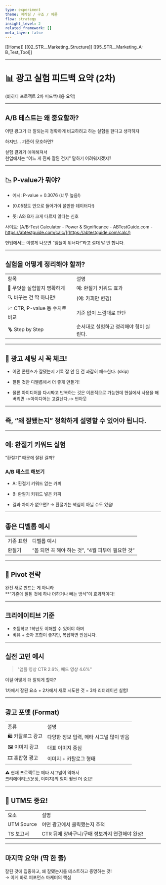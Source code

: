 ```yaml
---
type: experiment
theme: 마케팅 / 구조 / 이론
flow: strategy
insight_level: 2
related_framework: []
meta_layer: false
---
```

[[Home]]
[[02_STR__Marketing_Structure]]
[[95_STR__Marketing_A-B_Test_Tool]]

---

# 📊 광고 실험 피드백 요약 (2차)

(비히디 프로젝트 2차 피드백내용 요약)

---

## A/B 테스트는 왜 중요할까?

어떤 광고가 더 잘되는지 정확하게 비교하려고 하는 실험을 한다고 생각하자

하지만... 기준이 모호하면?

실험 결과가 애매해져서  
현업에서는 “어느 게 진짜 잘된 건지” 말하기 어려워지겠지?

---

## 📉 P-value가 뭐야?

- 예시: P-value = 0.3076 (너무 높음!)  
- (0.05정도 안으로 들어가야 쓸만한 데이터다!)
    
- 뜻: A와 B가 크게 다르지 않다는 신호  

사이트: [A/B-Test Calculator - Power & Significance - ABTestGuide.com - https://abtestguide.com/calc/](https://abtestguide.com/calc/)

현업에서는 이렇게 나오면 “앰플이 위너다!”라고 절대 말 안 합니다.

---

## 실험을 어떻게 정리해야 할까?

|                          |                        |     |
| ------------------------ | ---------------------- | --- |
| 항목                       | 설명                     |     |
| 🎯 무엇을 실험할지 명확하게         | 예: 환절기 키워드 효과          |     |
| 🔍 바꾸는 건 딱 하나만!          | (예: 카피만 변경)            |     |
| 📈 CTR, P-value 등 수치로 비교 | 기준 없이 느낌대로 판단          |     |
| 🪜 Step by Step          | 순서대로 실험하고 정리해야 힘이 실린다. |     |

---

## 📌 광고 세팅 시 꼭 체크!

- 어떤 콘텐츠가 잘됐는지 기록 잘 안 된 건 과감히 패스한다. (skip)
    
- 잘된 것만 디벨롭해서 더 좋게 만들기!  
- 물론 아이디어를 다시짜고 반복하는 것은 이론적으로 가능한데 현실에서 사용을 해버리면
->아이디어는 고갈난다.-> 번아웃

---

## 즉, “왜 잘됐는지” 정확하게 설명할 수 있어야 됩니다.

---

## 예: 환절기 키워드 실험

“환절기” 때문에 잘된 걸까?

### A/B 테스트 해보기

- A: 환절기 키워드 없는 카피
- B: 환절기 키워드 넣은 카피
    
- 결과 차이가 없으면? → 환절기는 핵심이 아닐 수도 있음!

---

## 좋은 디벨롭 예시

|   |   |
|---|---|
|기존 표현|디벨롭 예시|
|환절기|“봄 되면 꼭 해야 하는 것”, “4월 피부에 필요한 것”|

---

## 🔁 Pivot 전략

완전 새로 만드는 게 아니라  
**“기존에 잘된 것에 하나 더하거나 빼는 방식”이 효과적이다!

---

## 크리에이티브 기준

- 초등학교 1학년도 이해할 수 있어야 하며 
- 비유 + 숫자 조합이 좋지만, 복잡하면 안됩니다.

---

## 실전 고민 예시

>"앰플 영상 CTR 2.6%, 패드 영상 4.6%"  

이걸 어떻게 더 잘되게 할까?

1차에서 잘된 요소 + 2차에서 새로 시도한 것 = 3차 리터레이션 실험!

---

## 광고 포맷 (Format)

|   |   |
|---|---|
|종류|설명|
|🛍️ 카탈로그 광고|다양한 정보 입력, 메타 시그널 많이 받음|
|🖼️ 이미지 광고|대표 이미지 중심|
|🎞️ 혼합형 광고|이미지 + 카탈로그 형태|

⚠️ 현재 프로젝트는 메타 시그널이 약해서  
크리에이티브(문장, 이미지)의 힘이 훨씬 더 중요!

---

## 📌 UTM도 중요!

|            |                              |
| ---------- | ---------------------------- |
| 요소         | 설명                           |
| UTM Source | 어떤 광고에서 클릭했는지 추적             |
| TS 보고서     | CTR 뒤에 장바구니/구매 정보까지 연결해야 완성! |

---

## 마지막 요약! (딱 한 줄)

잘된 것에 집중하고, 왜 잘됐는지를 테스트하고 증명하는 것!  
→ 이게 바로 퍼포먼스 마케터의 핵심

